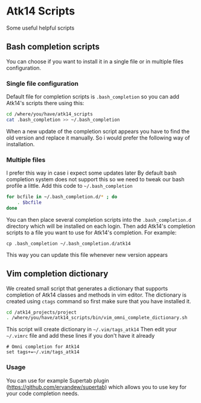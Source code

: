 # Atk14 Scripts
Some useful helpful scripts

## Bash completion scripts
You can choose if you want to install it in a single file or in multiple files configuration.
### Single file configuration
Default file for completion scripts is `.bash_completion` so you can add Atk14's scripts there using this:
```bash
cd /where/you/have/atk14_scripts
cat .bash_completion >> ~/.bash_completion
```
When a new update of the completion script appears you have to find the old version and replace it manually. So i would prefer the following way of installation. 
### Multiple files
I prefer this way in case i expect some updates later
By default bash completion system does not support this so we need to tweak our bash profile a little.
Add this code to `~/.bash_completion`
```bash
for bcfile in ~/.bash_completion.d/* ; do
    . $bcfile
done
```
You can then place several completion scripts into the `.bash_completion.d` directory which will be installed on each login.
Then add Atk14's completion scripts to a file you want to use for Atk14's completion. For example:
```
cp .bash_completion ~/.bash_completion.d/atk14
```
This way you can update this file whenever new version appears

## Vim completion dictionary
We created small script that generates a dictionary that supports completion of Atk14 classes and methods in vim editor.
The dictionary is created using `ctags` command so first make sure that you have installed it.
```bash
cd /atk14_projects/project
. /where/you/have/atk14_scripts/bin/vim_omni_complete_dictionary.sh
```
This script will create dictionary in `~/.vim/tags_atk14`
Then edit your `~/.vimrc` file and add these lines if you don't have it already
```
# Omni completion for Atk14
set tags+=~/.vim/tags_atk14
```
### Usage
You can use for example Supertab plugin (https://github.com/ervandew/supertab) which allows you to use <TAB> key for your code completion needs.